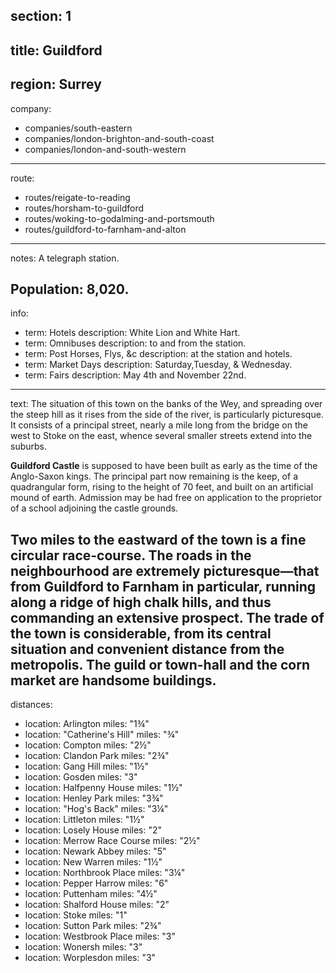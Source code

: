 section: 1
----
title: Guildford
----
region: Surrey
----
company:
- companies/south-eastern
- companies/london-brighton-and-south-coast
- companies/london-and-south-western
----
route:
- routes/reigate-to-reading
- routes/horsham-to-guildford
- routes/woking-to-godalming-and-portsmouth
- routes/guildford-to-farnham-and-alton
----
notes: A telegraph station.

Population: 8,020.
----
info:
- term: Hotels
  description: White Lion and White Hart.
- term: Omnibuses
  description: to and from the station.
- term: Post Horses, Flys, &c
  description: at the station and hotels.
- term: Market Days
  description: Saturday,Tuesday, & Wednesday.
- term: Fairs
  description: May 4th and November 22nd.
----
text: The situation of this town on the banks of the Wey, and spreading over the steep hill as it rises from the side of the river, is particularly picturesque. It consists of a principal street, nearly a mile long from the bridge on the west to Stoke on the east, whence several smaller streets extend into the suburbs.

**Guildford Castle** is supposed to have been built as early as the time of the Anglo-Saxon kings. The principal part now remaining is the keep, of a quadrangular form, rising to the height of 70 feet, and built on an artificial mound of earth. Admission may be had free on application to the proprietor of a school adjoining the castle grounds.

Two miles to the eastward of the town is a fine circular race-course. The roads in the neighbourhood are extremely picturesque—that from Guildford to Farnham in particular, running along a ridge of high chalk hills, and thus commanding an extensive prospect. The trade of the town is considerable, from its central situation and convenient distance from the metropolis. The guild or town-hall and the corn market are handsome buildings.
----
distances:
- location: Arlington
  miles: "1¾"
- location: "Catherine's Hill"
  miles: "¾"
- location: Compton
  miles: "2½"
- location: Clandon Park
  miles: "2¾"
- location: Gang Hill
  miles: "1½"
- location: Gosden
  miles: "3"
- location: Halfpenny House
  miles: "1½"
- location: Henley Park
  miles: "3¾"
- location: "Hog's Back"
  miles: "3¼"
- location: Littleton
  miles: "1½"
- location: Losely House
  miles: "2"
- location: Merrow Race Course
  miles: "2½"
- location: Newark Abbey
  miles: "5"
- location: New Warren
  miles: "1½"
- location: Northbrook Place
  miles: "3¼"
- location: Pepper Harrow
  miles: "6"
- location: Puttenham
  miles: "4½"
- location: Shalford House
  miles: "2"
- location: Stoke
  miles: "1"
- location: Sutton Park
  miles: "2¾"
- location: Westbrook Place
  miles: "3"
- location: Wonersh
  miles: "3"
- location: Worplesdon
  miles: "3"
